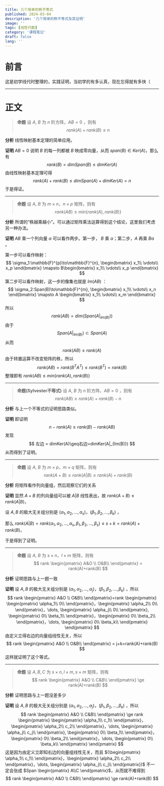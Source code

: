 ```yaml
---
title: 几个简单的秩不等式
published: 2024-03-04
description: '几个简单的秩不等式及其证明'
image: ''
tags: [线性代数]
category: '课程笔记'
draft: false 
lang: ''
---
```








# 前言

这是初学线代时整理的，实践证明，当初学的有多认真，现在忘得就有多快（

---

# 正文

  >**命题**
  >设 $A$, $B$ 为 $n$ 阶方阵，$AB=0$​ ，则有
  >$$
  >rank(A) + rank(B)\le n
  >$$
  >

**分析**
线性映射基本定理的简单应用。

**证明**
$AB=0$ 说明 $B$ 的每一列都被 $B$ 映成零向量，从而 $span(B) \in Ker(A)$​ ，那么有
$$
rank(B)=dimSpan(B) \leq dimKer(A)
$$
由线性映射基本定理可得
$$
rank(A) + rank(B)\le dimSpan(A) +dimKer(A)=n
$$
于是得证。

****

  >**命题**
  >设 $A$, $B$ 为 $m \times n$，$n \times p$ 矩阵，则有
  >$$
  >rank(AB) \leq  min\{rank(A), rank(B)\}
  >$$
  >

**分析**
所谓的“秩越乘越小”。可以通过矩阵乘法运算得到这个结论，这里我们考虑另一种办法。

**证明**
$AB$ 乘一个列向量 $\alpha$ 可以看作两步。第一步， $B$ 乘 $\alpha$；第二步，$A$ 再乘 $B\alpha$ 。

第一步可以看作映射：
$$
\sigma_1:\mathbb{F}^{p}\to\mathbb{F}^{n}, \begin{bmatrix}
  x_1\\
  \vdots\\
  x_p
  \end{bmatrix}
 \mapsto
 B\begin{bmatrix}
  x_1\\
  \vdots\\
  x_p
  \end{bmatrix} 
$$
第二步可以看作映射，这一步的像集也就是 $Im(AB)$ ：
$$
\sigma_2:Span(B)\to\mathbb{F}^{m}, \begin{bmatrix}
  x_1\\
  \vdots\\
  x_n
  \end{bmatrix}
 \mapsto
A \begin{bmatrix}
  x_1\\
  \vdots\\
  x_m
  \end{bmatrix} 
$$
所以
$$
rank(AB)=dim(Span(A\big|_{Im(B)}))
$$
由于
$$
Span(A\big|_{Im(B)})\subset Span(A)
$$
从而 $$rank(AB) \leq rank(A)$$
由于转置运算不改变矩阵的秩，所以 $$rank(AB)=rank(B^TA^T) \leq rank(B^T)=rank(B)$$
整理即有 $rank(AB) \leq  min\{rank(A), rank(B)\}$

****

  >**命题(Sylvester不等式)**
  >设 $A$, $B$ 为 $n$ 阶方阵，$AB=0$ ，则有
  >$$
  >rank(AB) \ge rank(A)+rank(B)-n
  >$$
  >



**分析** 
与上一个不等式的证明思路类似。

**证明**
即证明
$$
n - rank(A) \ge  rank(B) - rank(AB)
$$
发现
$$
左边 = dimKer(A)\geq右边=dimKer(A|_{Im(B)})
$$
从而得到了证明。

****

  >**命题**
  >设 $A$, $B$ 为 $m \times p$，$m \times q$ 矩阵，则有
  >$$
  >rank(A+B) \leq  rank(A|B)\leq rank(A)+rank(B)
  >$$
  >

**分析** 
将矩阵看作列向量组，然后观察它们的关系

**证明**
显然 $A+B$ 的列向量组可以被 $A|B$ 线性表出，故 $rank(A+B) \leq rank(A|B)$，

设 $A,B$ 的极大无关组分别是 $(\alpha_1,\alpha_2,\dots,\alpha_s)$，$(\beta_1,\beta_2,\dots,\beta_k)$ ，

那么 $rank(A|B) = rank(\alpha_1,\alpha_2,\dots,\alpha_s,\beta_1,\beta_2,\dots,\beta_s) \leq s+k=rank(A)+rank(B)$，

于是得到了证明。

****

  >**命题**
  >设 $A$, $B$ 为 $s \times n$，$l \times m$ 矩阵，则有
  >$$
  >rank \begin{pmatrix}
  >A&O \\
  >O&B\\
  >\end{pmatrix}
  >= rank(A)+rank(B)
  >$$
  >

**分析**
证明思路与上一题一致

**证明**
设 $A,B$ 的极大无关组分别是 $(\alpha_1,\alpha_2,\dots,\alpha_j)$，$(\beta_1,\beta_2,\dots,\beta_k)$ ，所以
$$
rank \begin{pmatrix}
  A&O \\
   O&B\\
   \end{pmatrix}=rank \begin{pmatrix}
  \begin{pmatrix}
   \alpha_1\\
   0\\
   \end{pmatrix}，\begin{pmatrix}
   \alpha_2\\
   0\\
   \end{pmatrix}，\dots,
    \begin{pmatrix}
   \alpha_j\\
   0\\
   \end{pmatrix},  
     \begin{pmatrix}
   0\\
   \beta_1\\
   \end{pmatrix}，\begin{pmatrix}
   0\\
   \beta_2\\
   \end{pmatrix}，\dots,
    \begin{pmatrix}
   0\\
   \beta_k\\
   \end{pmatrix}
   \end{pmatrix}
$$
由定义立得右边的向量组线性无关，所以
$$
rank \begin{pmatrix}
   A&O \\
   O&B\\
   \end{pmatrix}
    = j+k=rank(A)+rank(B)
$$
这样就证明了这个等式。

****

  >**命题**
  >设 $A,B,C$ 为 $s \times n,l \times m,s \times m$ 矩阵，则有
  >$$
  >rank \begin{pmatrix}
  >A&O \\
  >C&B\\
  >\end{pmatrix}
  >\ge rank(A)+rank(B)
  >$$
  >

**分析**
证明思路与上一题没差多少

**证明**
设 $A,B$ 的极大无关组分别是 $(\alpha_1,\alpha_2,\dots,\alpha_j)$，$(\beta_1,\beta_2,\dots,\beta_k)$ ，所以
$$
rank \begin{pmatrix}
  A&O \\
   C&B\\
   \end{pmatrix} \ge rank \begin{pmatrix}
  \begin{pmatrix}
   \alpha_1\\
   c_1\\
   \end{pmatrix}，\begin{pmatrix}
   \alpha_2\\
   c_2\\
   \end{pmatrix}，\dots,
    \begin{pmatrix}
   \alpha_j\\
   c_j\\
   \end{pmatrix},  
     \begin{pmatrix}
   0\\
   \beta_1\\
   \end{pmatrix}，\begin{pmatrix}
   0\\
   \beta_2\\
   \end{pmatrix}，\dots,
    \begin{pmatrix}
   0\\
   \beta_k\\
   \end{pmatrix}
   \end{pmatrix}
$$
这是因为由定义立即知右边的向量组线性无关，而且 $(\begin{pmatrix} 
   \alpha_1\\
   c_1\\
   \end{pmatrix}，\begin{pmatrix}
   \alpha_2\\
   c_2\\
   \end{pmatrix}，\dots,
    \begin{pmatrix}
   \alpha_j\\
   c_j\\
   \end{pmatrix})$ 不一定会张成 $Span
   \begin{pmatrix}
   A\\C
   \end{pmatrix}$，从而就不难得到
$$
rank \begin{pmatrix}
   A&O \\
   C&B\\
   \end{pmatrix}
    \ge rank(A)+rank(B)
$$
